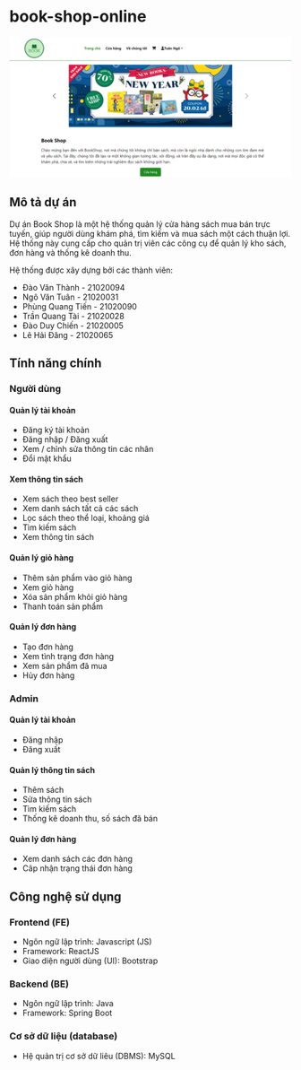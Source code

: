 # book-shop-online

![demo](book-shop-app/public/demo.png)

## Mô tả dự án
Dự án Book Shop là một hệ thống quản lý cửa hàng sách mua bán trực tuyến, giúp người dùng khám phá, tìm kiếm và mua sách một cách thuận lợi. Hệ thống này cung cấp cho quản trị viên các công cụ để quản lý kho sách, đơn hàng và thống kê doanh thu.

Hệ thống được xây dựng bởi các thành viên:
* Đào Văn Thành - 21020094
* Ngô Văn Tuân - 21020031
* Phùng Quang Tiến - 21020090
* Trần Quang Tài - 21020028
* Đào Duy Chiến - 21020005
* Lê Hải Đăng - 21020065

## Tính năng chính

### Người dùng

#### Quản lý tài khoản
* Đăng ký tài khoản
* Đăng nhập / Đăng xuất
* Xem / chỉnh sửa thông tin các nhân
* Đổi mật khẩu

#### Xem thông tin sách
* Xem sách theo best seller
* Xem danh sách tất cả các sách
* Lọc sách theo thể loại, khoảng giá
* Tìm kiếm sách
* Xem thông tin sách

#### Quản lý giỏ hàng
* Thêm sản phẩm vào giỏ hàng 
* Xem giỏ hàng
* Xóa sản phẩm khỏi giỏ hàng
* Thanh toán sản phẩm


#### Quản lý đơn hàng
* Tạo đơn hàng
* Xem tình trạng đơn hàng
* Xem sản phẩm đã mua
* Hủy đơn hàng

### Admin

#### Quản lý tài khoản
* Đăng nhập
* Đăng xuất

#### Quản lý thông tin sách
* Thêm sách
* Sửa thông tin sách
* Tìm kiếm sách
* Thống kê doanh thu, số sách đã bán

#### Quản lý đơn hàng
* Xem danh sách các đơn hàng
* Câp nhận trạng thái đơn hàng

## Công nghệ sử dụng

### Frontend (FE)
* Ngôn ngữ lập trình: Javascript (JS)
* Framework: ReactJS
* Giao diện người dùng (UI): Bootstrap

### Backend (BE)
* Ngôn ngữ lập trình: Java
* Framework: Spring Boot

### Cơ sở dữ liệu (database)
* Hệ quản trị cơ sở dữ liêu (DBMS): MySQL